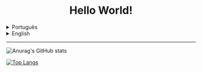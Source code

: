 # <h1 align="center">Hello World!</h1>

**<details>**
<summary>Português</summary>

**Estudante de Desenvolvimento Web Full-Stack na [Trybe](https://github.com/tryber)**
  
- - - -
  
**Contato**
   * Email: victoryuritc@yahoo.com
   * LinkedIn: [Victor Yuri Tavares de Camargo](https://www.linkedin.com/in/victor-yuri-tavares-de-camargo/)
  
- - - -

**Hard skills**
   * Front-end
      * Gerenciamento de estado de inputs:
         * HTML, JavaScript, React.js (Class components and Functional Components) & Redux
      * Styles:
         * CSS & Tailwind
      * Testes:
         * Jest & React Testing Library
      * Metodologias ágeis:
         * Scrum & Kanban
   * Back-end
      * Banco de dados relacionais:
         * MySQL
      * Outros:
         * Docker
   * Desenvolvimento de jogos
      * Language:
         * Lua
      * Engines/frameworks:
         * Love2D
- - - -

**Soft skills**
   * Criatividade
   * Liderança
   * Comunicação

- - - -
  
**Informações pessoais**
  
* Origem: Curitiba, Paraná, Brasil
* Estudante desde 21/03/2022
* Hobbies:
   * Escutar variados gêneros musicais, desde Frank Sinatra :tophat: a Pharrell Williams :smile:, de Hans Zimmer :hourglass: a Paolo Nutini :scotland:
   * Desenvolver jogos de aventura, plataforma e construção de cidades em 2D
   * Aprender sobre aspectos culturais de diferentes países, lugares e povos

</details>

<details>
<summary>English</summary>
<br>
  
- - - -

**Full-stack Web Development student at [Trybe](https://github.com/tryber)**
  
- - - -
  
Contact
   * Email: victoryuritc@yahoo.com
   * LinkedIn: [Victor Yuri Tavares de Camargo]()

- - - -
  
Hard skills

   * Front-end
      * Input state management:
         * HTML, JavaScript, React.js (Class components and Functional Components) & Redux
      * Styles:
         * CSS & Tailwind
      * Tests:
         * Jest & React Testing Library
      * Agile methodologies:
         * Scrum & Kanban
   * Back-end
      * Relational database:
         * MySQL
      * Others:
         * Docker
   * Game development
      * Language:
         * Lua
      * Engines/frameworks:
         * Love2D
- - - -
  
**Soft skills**
   * Criativity
   * Leadership
   * Communication
  
- - - -

* Origin: Curitiba, Paraná, Brasil
* Student since 03/21/2022
* Hobbies:
   * Listening diversified music genres, from Frank Sinatra :tophat: to Pharrell Williams :smile:, from Hans Zimmer :hourglass: to Paolo Nutini :scotland:
   * Developing 2D adventure, platform and city-building games
   * Learning about cultural aspects from different countries, places and people
</details>

- - - -

![Anurag's GitHub stats](https://github-readme-stats.vercel.app/api?username=VictorYuriTC&show_icons=true&theme=tokyonight)

[![Top Langs](https://github-readme-stats.vercel.app/api/top-langs/?username=VictorYuriTC&langs_count=8)](https://github.com/anuraghazra/github-readme-stats)


<!--
**VictorYuriTC/VictorYuriTC** is a ✨ _special_ ✨ repository because its `README.md` (this file) appears on your GitHub profile.

Here are some ideas to get you started:

- 🔭 I’m currently working on ...
- 🌱 I’m currently learning ...
- 👯 I’m looking to collaborate on ...
- 🤔 I’m looking for help with ...
- 💬 Ask me about ...
- 📫 How to reach me: ...
- 😄 Pronouns: ...
- ⚡ Fun fact: ...
-->
